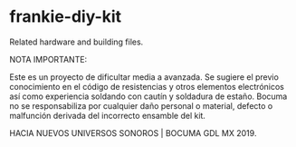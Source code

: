 # frankie-diy-kit
Related hardware and building files. 

NOTA IMPORTANTE:

Este es un proyecto de dificultar media a avanzada. Se sugiere el previo conocimiento en el código de resistencias y otros elementos electrónicos así como experiencia soldando con cautín y soldadura de estaño. Bocuma no se responsabiliza por cualquier daño personal o material, defecto o malfunción derivada del incorrecto ensamble del kit.

HACIA NUEVOS UNIVERSOS SONOROS | BOCUMA GDL MX 2019.
